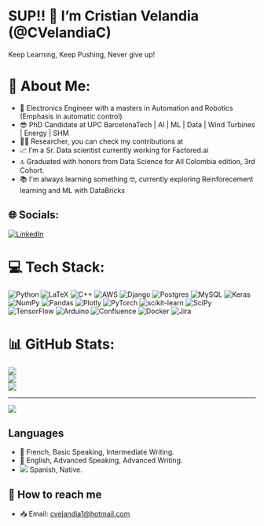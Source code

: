 # SUP!! 👋 I’m Cristian Velandia (@CVelandiaC)

Keep Learning, Keep Pushing, Never give up! 

# 💫 About Me:
 - 🤖 Electronics Engineer with a masters in Automation and Robotics (Emphasis in automatic control)<br>
 - 😎 PhD Candidate at UPC BarcelonaTech | AI | ML | Data | Wind Turbines | Energy | SHM<br>
 - 👨‍🔬 Researcher, you can check my contributions at <br>
 - 📈 I’m a Sr. Data scientist currently working for Factored.ai <br>
 - 🔝 Graduated with honors from Data Science for All Colombia edition, 3rd Cohort. <br>
 - 📚 I'm always learning something 🤓, currently exploring Reinforecement learning and ML with DataBricks


## 🌐 Socials:
[![LinkedIn](https://img.shields.io/badge/LinkedIn-%230077B5.svg?logo=linkedin&logoColor=white)](https://linkedin.com/in/cvelandiacardenas) 

# 💻 Tech Stack:
![Python](https://img.shields.io/badge/python-3670A0?style=plastic&logo=python&logoColor=ffdd54) ![LaTeX](https://img.shields.io/badge/latex-%23008080.svg?style=plastic&logo=latex&logoColor=white) ![C++](https://img.shields.io/badge/c++-%2300599C.svg?style=plastic&logo=c%2B%2B&logoColor=white) ![AWS](https://img.shields.io/badge/AWS-%23FF9900.svg?style=plastic&logo=amazon-aws&logoColor=white) ![Django](https://img.shields.io/badge/django-%23092E20.svg?style=plastic&logo=django&logoColor=white) ![Postgres](https://img.shields.io/badge/postgres-%23316192.svg?style=plastic&logo=postgresql&logoColor=white) ![MySQL](https://img.shields.io/badge/mysql-%2300f.svg?style=plastic&logo=mysql&logoColor=white) ![Keras](https://img.shields.io/badge/Keras-%23D00000.svg?style=plastic&logo=Keras&logoColor=white) ![NumPy](https://img.shields.io/badge/numpy-%23013243.svg?style=plastic&logo=numpy&logoColor=white) ![Pandas](https://img.shields.io/badge/pandas-%23150458.svg?style=plastic&logo=pandas&logoColor=white) ![Plotly](https://img.shields.io/badge/Plotly-%233F4F75.svg?style=plastic&logo=plotly&logoColor=white) ![PyTorch](https://img.shields.io/badge/PyTorch-%23EE4C2C.svg?style=plastic&logo=PyTorch&logoColor=white) ![scikit-learn](https://img.shields.io/badge/scikit--learn-%23F7931E.svg?style=plastic&logo=scikit-learn&logoColor=white) ![SciPy](https://img.shields.io/badge/SciPy-%230C55A5.svg?style=plastic&logo=scipy&logoColor=%white) ![TensorFlow](https://img.shields.io/badge/TensorFlow-%23FF6F00.svg?style=plastic&logo=TensorFlow&logoColor=white) ![Arduino](https://img.shields.io/badge/-Arduino-00979D?style=plastic&logo=Arduino&logoColor=white) ![Confluence](https://img.shields.io/badge/confluence-%23172BF4.svg?style=plastic&logo=confluence&logoColor=white) ![Docker](https://img.shields.io/badge/docker-%230db7ed.svg?style=plastic&logo=docker&logoColor=white) ![Jira](https://img.shields.io/badge/jira-%230A0FFF.svg?style=plastic&logo=jira&logoColor=white)

# 📊 GitHub Stats:
![](https://github-readme-stats.vercel.app/api?username=CVelandiaC&theme=gotham&hide_border=false&include_all_commits=true&count_private=true)<br/>
![](https://github-readme-streak-stats.herokuapp.com/?user=CVelandiaC&theme=gotham&hide_border=false)<br/>
![](https://github-readme-stats.vercel.app/api/top-langs/?username=CVelandiaC&theme=gotham&hide_border=false&include_all_commits=true&count_private=true&layout=compact)

---
[![](https://visitcount.itsvg.in/api?id=CVelandiaC&icon=3&color=8)](https://visitcount.itsvg.in)


## Languages
- 🥖 French, Basic Speaking, Intermediate Writing. 
- 🗽 English, Advanced Speaking, Advanced Writing.
- ![](http://usa.flagpedia.net/data/flags/mini/co.png) Spanish, Native.


## 📨 How to reach me
- 📥 Email: cvelandia1@hotmail.com
